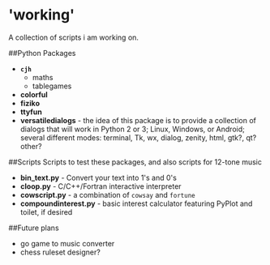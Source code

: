 # 'working'
A collection of scripts i am working on.

##Python Packages
- **`cjh`**
    - maths
    - tablegames
- **colorful**
- **fiziko**
- **ttyfun**
- **versatiledialogs** - the idea of this package is to provide a collection of
  dialogs that will work in Python 2 or 3; Linux, Windows, or Android; several
  different modes: terminal, Tk, wx, dialog, zenity, html, gtk?, qt? other?

##Scripts
Scripts to test these packages, and also scripts for 12-tone music
- **bin_text.py**  - Convert your text into 1's and 0's
- **cloop.py**     - C/C++/Fortran interactive interpreter
- **cowscript.py** - a combination of `cowsay` and `fortune`
- **compoundinterest.py** - basic interest calculator featuring PyPlot and
                            toilet, if desired

##Future plans
- go game to music converter
- chess ruleset designer?